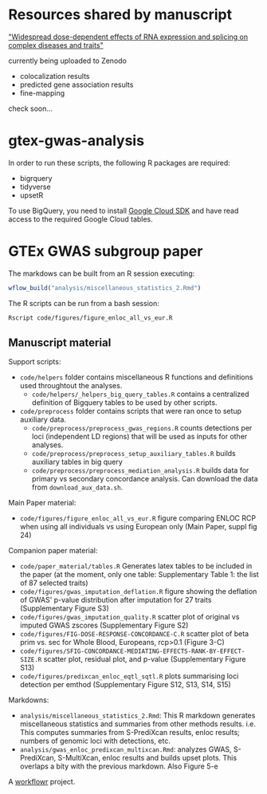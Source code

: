 # Resources shared by manuscript 
["Widespread dose-dependent effects of RNA expression and splicing on complex diseases and traits"](https://doi.org/10.1101/814350)


currently being uploaded to Zenodo

- colocalization results
- predicted gene association results
- fine-mapping 


check soon...





# gtex-gwas-analysis

In order to run these scripts, the following R packages are required:
- bigrquery
- tidyverse
- upsetR

To use BigQuery, you need to install [Google Cloud SDK](https://cloud.google.com/sdk/) and have read access to the required Google Cloud tables.

# GTEx GWAS subgroup paper

The markdows can be built from an R session executing:

```R
wflow_build("analysis/miscellaneous_statistics_2.Rmd")
```

The R scripts can be run from a bash session:

```bash
Rscript code/figures/figure_enloc_all_vs_eur.R
```

## Manuscript material

Support scripts:

* `code/helpers` folder contains miscellaneous R functions and definitions used throughtout the analyses.
    * `code/helpers/_helpers_big_query_tables.R` contains a centralized definition of Bigquery  tables to be used by other scripts.
* `code/preprocess` folder contains scripts that were ran once to setup auxiliary data.
    * `code/preprocess/preprocess_gwas_regions.R` counts detections per loci (independent LD regions) that will be used as inputs for other analyses.
    * `code/preprocess/preprocess_setup_auxiliary_tables.R` builds auxiliary tables in big query
    * `code/preprocess/preprocess_mediation_analysis.R` builds data for primary vs secondary concordance analysis. Can download the data from `download_aux_data.sh`.
    
Main Paper material:

* `code/figures/figure_enloc_all_vs_eur.R` figure comparing ENLOC RCP when using all individuals vs using European only (Main Paper, suppl fig 24)
  
Companion paper material:

* `code/paper_material/tables.R` Generates latex tables to be included in the paper 
(at the moment, only one table: Supplementary Table 1: the list of 87 selected traits)
* `code/figures/gwas_imputation_deflation.R` figure showing the deflation of GWAS' p-value distribution after imputation for 27 traits 
(Supplementary Figure S3)
* `code/figures/gwas_imputation_quality.R` scatter plot of original vs imputed GWAS zscores (Supplementary Figure S2)
* `code/figures/FIG-DOSE-RESPONSE-CONCORDANCE-C.R` scatter plot of beta prim vs. sec for Whole Blood, Europeans, rcp>0.1 (Figure 3-C)
* `code/figures/SFIG-CONCORDANCE-MEDIATING-EFFECTS-RANK-BY-EFFECT-SIZE.R` scatter plot, residual plot, and p-value (Supplementary Figure S13)
* `code/figures/predixcan_enloc_eqtl_sqtl.R` plots summarising loci detection per emthod (Supplementary Figure S12, S13, S14, S15)

Markdowns:

* `analysis/miscellaneous_statistics_2.Rmd`: This R markdown generates miscellaneous statistics and summaries from other methods results. 
i.e. This computes summaries from S-PrediXcan results, enloc results; numbers of genomic loci with detections, etc.
* `analysis/gwas_enloc_predixcan_multixcan.Rmd`: analyzes GWAS, S-PrediXcan, S-MultiXcan, enloc results and builds upset plots.
This overlaps a bity with the previous markdown. Also Figure 5-e



A [workflowr][] project.

[workflowr]: https://github.com/jdblischak/workflowr
